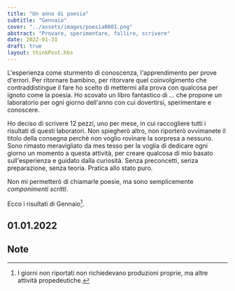 ```yaml
---
title: "Un anno di poesia"
subtitle: "Gennaio"
cover: "../assets/images/poesia0001.png"
abstract: "Provare, sperimentare, fallire, scrivere"
date: 2022-01-31
draft: true
layout: thinkPost.hbs
---
```


L'esperienza come sturmento di conoscenza, l'apprendimento per prove d'errori. Per ritornare bambino, per ritorvare quel coinvolgimento che contraddistingue il fare ho scelto di mettermi alla prova con qualcosa per ignoto come la poesia. Ho scovato un libro fantastico di ... che propone un laboratorio per ogni giorno dell'anno con cui dovertirsi, sperimentare e conoscere.

Ho deciso di scrivere 12 pezzi, uno per mese, in cui raccogliere tutti i risultati di questi laboratori. Non spiegherò altro, non riporterò ovvimanete il titolo della consegna perchè non voglio rovinare la sorpresa a nessuno.
Sono rimasto meravigliato da mes tesso per la voglia di dedicare ogni giorno un momento a questa attività, per creare qualcosa di mio basato sull'esperienza e guidato dalla curiosità. Senza preconcetti, senza preparazione, senza teoria. Pratica allo stato puro.

Non mi permetterò di chiamarle poesie, ma sono semplicemente *componimenti scritti*.

Ecco i risultati di Gennaio[^1].

## 01.01.2022


## Note
[^1]: I giorni non riportati non richiedevano produzioni proprie, ma altre attività propedeutiche.